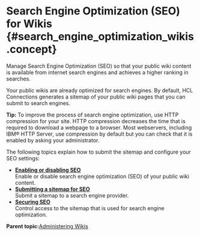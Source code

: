 # Search Engine Optimization \(SEO\) for Wikis {#search_engine_optimization_wikis .concept}

Manage Search Engine Optimization \(SEO\) so that your public wiki content is available from internet search engines and achieves a higher ranking in searches.

Your public wikis are already optimized for search engines. By default, HCL Connections generates a sitemap of your public wiki pages that you can submit to search engines.

**Tip:** To improve the process of search engine optimization, use HTTP compression for your site. HTTP compression decreases the time that is required to download a webpage to a browser. Most webservers, including IBM® HTTP Server, use compression by default but you can check that it is enabled by asking your administrator.

The following topics explain how to submit the sitemap and configure your SEO settings:

-   **[Enabling or disabling SEO](../admin/t_admin_wikis_enable_or_disable_seo.md)**  
Enable or disable search engine optimization \(SEO\) of your public wiki content.
-   **[Submitting a sitemap for SEO](../admin/t_admin_wikis_submit_sitemap_SEO.md)**  
Submit a sitemap to a search engine provider.
-   **[Securing SEO](../admin/t_admin_wikis_secure_SEO.md)**  
Control access to the sitemap that is used for search engine optimization.

**Parent topic:**[Administering Wikis](../admin/c_admin_wikis_overview.md)

